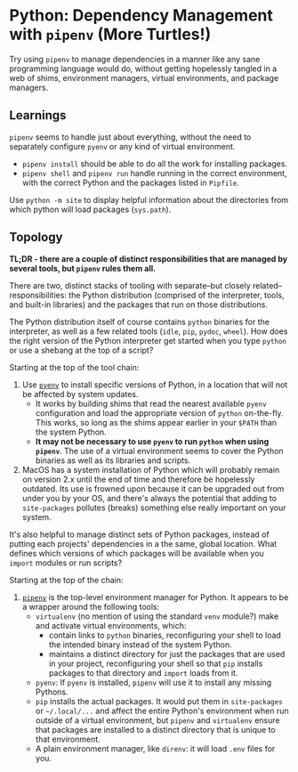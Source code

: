 # Python: Dependency Management with `pipenv` (More Turtles!)

Try using `pipenv` to manage dependencies in a manner like any sane programming language would do,
without getting hopelessly tangled in a web of shims, environment managers, virtual environments,
and package managers.

## Learnings

`pipenv` seems to handle just about everything, without the need to separately configure `pyenv` or
any kind of virtual environment.

* `pipenv install` should be able to do all the work for installing packages.
* `pipenv shell` and `pipenv run` handle running in the correct environment, with the correct Python
  and the packages listed in `Pipfile`.

Use `python -m site` to display helpful information about the directories from which python will
load packages (`sys.path`).

## Topology

**TL;DR - there are a couple of distinct responsibilities that are managed by several tools, but
`pipenv` rules them all.**

There are two, distinct stacks of tooling with separate–but closely related–responsibilities: the
Python distribution (comprised of the interpreter, tools, and built-in libraries) and the packages
that run on those distributions.

The Python distribution itself of course contains `python` binaries for the interpreter, as well as
a few related tools (`idle`, `pip`, `pydoc`, `wheel`). How does the right version of the Python
interpreter get started when you type `python` or use a shebang at the top of a script?

Starting at the top of the tool chain:

1. Use [`pyenv`](https://github.com/pyenv/pyenv) to install specific versions of Python, in a
   location that will not be affected by system updates.
   * It works by building shims that read the nearest available `pyenv` configuration and load the
     appropriate version of `python` on-the-fly. This works, so long as the shims appear earlier in
     your `$PATH` than the system Python.
   * **It may not be necessary to use `pyenv` to run `python` when using `pipenv`**.  The use of a
     virtual environment seems to cover the Python binaries as well as its libraries and scripts.
1. MacOS has a system installation of Python which will probably remain on version 2.x until the end
   of time and therefore be hopelessly outdated. Its use is frowned upon because it can be upgraded
   out from under you by your OS, and there's always the potential that adding to `site-packages`
   pollutes (breaks) something else really important on your system.

It's also helpful to manage distinct sets of Python packages, instead of putting each projects'
dependencies in a the same, global location.  What defines which versions of which packages will be
available when you `import` modules or run scripts?

Starting at the top of the chain:

1. [`pipenv`](https://pipenv.pypa.io/en/latest/) is the top-level environment manager for Python. It
   appears to be a wrapper around the following tools:
   * `virtualenv` (no mention of using the standard `venv` module?) make and activate virtual
     environments, which:
     * contain links to `python` binaries, reconfiguring your shell to load the intended binary
       instead of the system Python.
     * maintains a distinct directory for just the packages that are used in your project,
       reconfiguring your shell so that `pip` installs packages to that directory and `import` loads
       from it.
   * `pyenv`: If `pyenv` is installed, `pipenv` will use it to install any missing Pythons.
   * `pip` installs the actual packages.  It would put them in `site-packages` or `~/.local/...` and
     affect the entire Python's environment when run outside of a virtual environment, but `pipenv`
     and `virtualenv` ensure that packages are installed to a distinct directory that is unique to
     that environment.
   * A plain environment manager, like `direnv`: it will load `.env` files for you.
